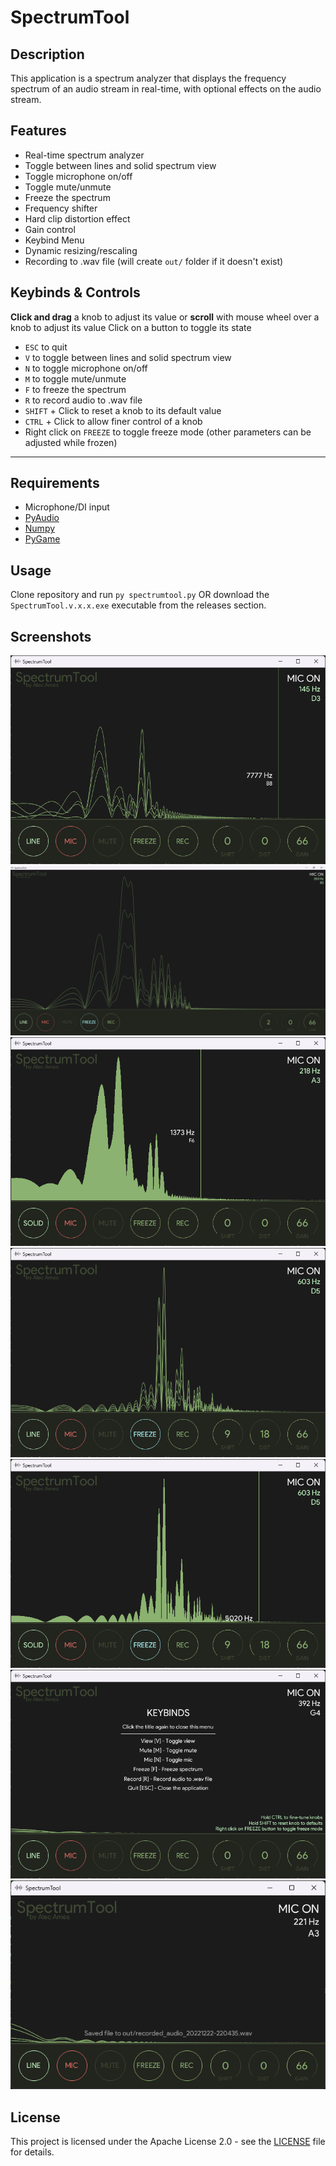# SpectrumTool

## Description

 This application is a spectrum analyzer that displays the frequency spectrum of an audio stream in real-time, with optional effects on the audio stream.

## Features

- Real-time spectrum analyzer
- Toggle between lines and solid spectrum view
- Toggle microphone on/off
- Toggle mute/unmute
- Freeze the spectrum
- Frequency shifter
- Hard clip distortion effect
- Gain control
- Keybind Menu
- Dynamic resizing/rescaling
- Recording to .wav file (will create `out/` folder if it doesn't exist)

## Keybinds & Controls

**Click and drag** a knob to adjust its value or **scroll** with mouse wheel over a knob to adjust its value
Click on a button to toggle its state
- `ESC` to quit
- `V` to toggle between lines and solid spectrum view
- `N` to toggle microphone on/off
- `M` to toggle mute/unmute
- `F` to freeze the spectrum
- `R` to record audio to .wav file
- `SHIFT` + Click to reset a knob to its default value
- `CTRL` + Click to allow finer control of a knob
- Right click on `FREEZE` to toggle freeze mode (other parameters can be adjusted while frozen)
  
---

## Requirements

- Microphone/DI input
- [PyAudio](https://pypi.org/project/PyAudio/)
- [Numpy](https://numpy.org)
- [PyGame](https://www.pygame.org/news)

## Usage

  Clone repository and run `py spectrumtool.py`  OR download the `SpectrumTool.v.x.x.exe` executable from the releases section.

## Screenshots

![Audio input](images/Screenshot%202022-12-22%20220225.png)
![Fullscreen](images/Screenshot%202022-12-22%20215729.png)
![Solid spectrum](images/Screenshot%202022-12-22%20220232.png)
![Shifted frozen spectrum](images/Screenshot%202022-12-22%20220250.png)
![Shifted frozen spectrum solid](images/Screenshot%202022-12-22%20220245.png)
![Keybind menu](images/Screenshot%202022-12-22%20220314.png)
![Save message](images/Screenshot%202022-12-22%20220437.png)

<!-- TODO: ## Video [![SpectrumTool Demo](link) -->

## License

This project is licensed under the Apache License 2.0 - see the [LICENSE](LICENSE) file for details.
